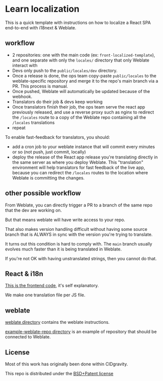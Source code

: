 # Learn localization

This is a quick template with instructions on how to localize a React SPA end-to-end with i18next & Weblate.

## workflow

- 2 repositories: one with the main code (ex: `front-localized-template`), and one separate with only the `locales/` directory that only Weblate interact with
- Devs only push to the `public/locales/dev` directory.
- Once a release is done, the ops team copy-paste `public/locales` to the weblate-specific repository and merge it to the repo's main branch via a PR. This process is manual.
- Once pushed, Weblate will automatically be updated because of the webhook.
- Translators do their job & devs keep working
- Once translators finish their job, the ops team serve the react app previously released, and use a reverse proxy such as nginx to redirect the `/locales` route to a copy of the Weblate repo containing all the `/locales` translations
- repeat

To enable fast-feedback for translators, you should:
- add a cron job to your weblate instance that will commit every minutes or so (not push, just commit, locally)
- deploy the release of the React app release you're translating directly in the same server as where you deploy Weblate. This "translation" environment will help translators for fast feedback of the live app, because you can redirect the `/locales` routes to the location where Weblate is committing the changes.

## other possible workflow

From Weblate, you can directly trigger a PR to a branch of the same repo that the dev are working on.

But that means weblate will have write access to your repo.

That also makes version handling difficult without having some source branch that is ALWAYS in sync with the version you're trying to translate.

It turns out this condition is hard to comply with. The `main` branch usually evolves much faster than it is being translated in Weblate.

If you're not OK with having unstranslated strings, then you cannot do that.


## React & i18n

[This is the frontend code](./front-localized-template), it's self explanatory.

We make one translation file per JS file.

## weblate

[weblate directory](./weblate) contains the weblate instructions.

[example-weblate-repo directory](./example-weblate-repo) is an example of repository that should be connected to Weblate.

## License

Most of this work has originally been done within CIDgravity.

This repo is distributed under the [BSD+Patent license](https://opensource.org/licenses/BSDplusPatent)
